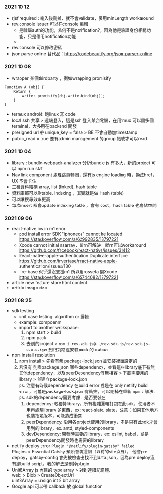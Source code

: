 ### 2021 10 12 
- rjsf required : 輸入後刪掉，就不會validate，要用minLength workaround
- rev.console issuer 可以在console 編輯
	- 是隸屬auth的功能，為何不是notification?，因為他是驗證身份相關功能，只是借用notification功能
	- 
- rev.console 可以修改密碼
- json parse online 替代品：https://codebeautify.org/json-parser-online

### 2021 10 08
- wrapper 某個thirdparty ，例如wrapping promisify
```
Function A (obj) {
	Return {
		write: promisify(obj.write.bind(obj));
	}
}
```
- termux android: 跑linux 寫 code 
- local ssh 共享 > 遠端登入，這是ssh 登入某台電腦，在用tmux 可以開多個terminal，大多用在backend 開發
- presigned url  帶 unique_key = false > BE 不會自動加timestamp 
- public_read  = true 要有admin management 的group 帳號才可以read

### 2021 10 04
- library : bundle-webpack-analyzer 分析bundle js 有多大，新的project 可以 npm run stat 
- Nav link component 處理跳頁轉圈，還有js engine loading 時，換成href，UX 不會卡住
- 三種資料結構 array, list (linked), hash table
- 資料庫都可以對table. Indexing ，其實就是做 Hash (table) 
- 可以讓搜尋效率更高
- 每次insert 都會update indexing table ，會有 cost，hash table 也會佔空間 


### 2021 09 06
- react-native ios in m1 error
	- pod install error SDK "iphoneos" cannot be located https://stackoverflow.com/a/62992835/13797221
	- Xcode cannot initial nsarray，新rn可解決，就rn可以workaround https://github.com/facebook/react-native/issues/31412
	- React-native-apple-authentication Duplicate interface https://github.com/invertase/react-native-apple-authentication/issues/130
	- fire-base 似乎還沒支援m1 所以用rosseta 開Xcode https://stackoverflow.com/a/65744082/13797221
- article new feature store html content
- article image size 

### 2021 08 25 
- sdk testing
  - unit case testing: algorithm or 邏輯
  - example: compoennt 
  - import to another wrokspace: 
	  1. npm start > build 
	  2. npm pack
	  3. 去別的project > `npm i rev.sdk.js@../rev.sdk.js/rev.sdk.js-x.x.x.tgz`: 到相對路徑安裝pack 的 output
- npm install resolution
	1. npm install > 先看有無 package-lock.json 並安裝裡面設定的
	2. 若沒有 則看package.json 哪些dependency，並看這些library底下有無其他dependency，以及peerDependency有無相容 > 下載需要用的 library > 並建立package-lock.json  
	ps. 注意有時候dependency 在build error 或是在 only netlify build error，可能是package-lock.json 有衝突，可以刪掉在重新 `npm i` 解決.  
	ps. sdk的dependency需要考慮，是否要裝在   
		1. dependency: 較獨特library，所有複雜邏輯打包在此sdk，使用者不用再處理library 的東西，ex: react-slate, slate，注意：如果其他地方也裝指定版本，可能造成衝突
		2. peerDependency: 沿用各project使用的library，不是只有此sdk才會用到的library，ex. antd, styled-components
		3. devDependency: 開發時需要的library，ex: eslint, babel，或是peerDependency開發時也需要的library
- netlify deploy error `Plugin "@netlify/plugin-gatsby" failed`  
  Plugins > Essential Gatsby 預設會裝這個（以前的site沒有），
  他會pre deploy，gatsby-config 會先被檢查出找不到data.json，因為pre deploy沒有跑build script，我的解法是刪掉plugin
- Unit8Array js 內建的 type array > 對到連續記憶體.  
	web: > Blob > CreateObjectUrl  
	uint8Array = unsign int 8 bit array  
- Google api 可以帶 callback 放 global function   
	<script src=“” async /> 不會等他load完才完成頁面，通常設計會搭配 callback function  
  

### 2021 08 20
- 怎麼看 this on js
	- Arrow function  (會自動bind this)
	- Anonymous function 
	- 有沒有手動bind
	- Normal function  => invocation pattern 

- GitHub codespace: 可以在GitHub 上開發
- Tensorflow : google 上的機器學習相關產品

### 2021 08 07
- gatsby v2 to v3 [官方文件](https://www.gatsbyjs.com/docs/reference/release-notes/migrating-from-v2-to-v3/)
  1. `npm i gatsby@latest`
  2. 看哪些plugin 需要更新 `npm outdated`
  3. 更新這些 library npm install xxx@latest 
  4. 重新載入  `gatsby clean && rm -r node_module && rm package-lock.json && npm i`
  5. webpack error `less-loader Inline JavaScript is not enabled.` > options 結構不一樣，要多一層lessOptions
  ```
  {
	resolve: "gatsby-plugin-less",
	options: {
		lessOptions: {
			modifyVars: { //direct child node of lessOptions
	  			"primary-color": "#C53333", //your preferred color
			},
			javascriptEnabled: true, //direct child node of lessOptions
		},
	},
  },
  ```
  5. webpack error `@react-pdf Can't resolve 'util' Can't resolve 'stream' ....` : 分好三塊 node library, node build-in symbol (polyfill), built-in parameter
  6. gatsby-image-plugin https://github.com/U1320100568/note/blob/master/React/Gatsby%20v2%20to%20v3.md
- swap: revtel cli apply in eculture
  - npx revtel swap src/Components/Spinner src/Components/Spinner/Line.js 
  - execa revtel cli 可以傳 pairs of array 

- cli tool library
  - package.json `main`: main function entry
  - package.json `bin`: 使用此cli的人，npm run 會將此cli的symbol放到環境變數
  - 補充bin: npm i 會產生`.bin`，npm run 會將bin檔放進環境變數，才能使用這些command

- npm publish
  - 需要先 build 過（通常entry會export build folder）(npm start會起nodemon，會監控如果有更動會auto build)
  - use `release-it`: 自動 publish 到 npm

- Js invocation pattern
  如果沒有new 
  this. Binding 要看context，應該會是外部的 scope
  如果有 new  f()
  會有一個empty object { } 傳進(function)class 存進(function)class 裡面的 this，默默傳 this
- npm install @type/xxx-library. it can type definition auto fill(intelligence)
- 用static folder and json file 可以實現 http request api 
- Netlify function (類似aws lambda) 打太多要錢

### 2021 08 06
- 播放youtube可能會被下架：違反裝置與網路濫用行為政策，舉例來說，您的應用程式可以讓閒置的裝置在背景播放 YouTube 影片，即便使用者以電源按鈕關閉螢幕後，影片仍可繼續播放。請仔細確認您應用中所有的版本都符合我們的規定。您可參考附件的螢幕截圖瞭解詳情。
- react-native-youtube
  Android  
  - `The Android implementation of this component needs to have the official YouTube app installed on the device.`
  - 要去申請 youtube developer apikey
  - 不能覆蓋東西
- Backend: Json Storage  datetime type support, projection(輸出哪些欄位), aws step function service-
- React 匯出excel  library: xlsx
- iOS 測試群組 mylio
- Starter custom Form: section render & fileld render (customType )
- Pure function 1. deterministic 有明確可預期的輸出 2. non side effect

### 2021 07 20 
- react-player 有包含list 資料可能會載入錯誤，最保險的是extract v 也就是 video id 在組一個url.  
`https://www.youtube.com/watch?v=dKgntR1PTVM&list=PL5j0Z03RRUGl89vf-VcHK4z28ByJHblQ_&ab_channel=SethTVLove`  
- Hash table / Dictionary 在 python dictionary 在 js object  
  Js 還有 Map 可以用.  

### 2021 07 07
- nosql relative data use embeded or reference.  
  reference 怎麼刪除？，沒有transaction 怎麼 handle?
- 免費photoshop https://medibangpaint.com/zh_TW/
- `<WebView renderLoading={jsx} initalSetLoading={true}/>`
- GitHub markdown archor `(){here}` 裡面要slugify，可在GitHub上看
- Imperative vs. declarative loop

### 2021 06 28 
- ant.table column: 有帶dataIndex `render: value => {}` v.s. 沒帶dataIndex `render: record => {}`
- mime type.  
  資料的媒體型別，瀏覽器可決定如何呈現資料  
  `text/HTML` `application/json` `application/pdf`   
  multi part file upload 支援 帶入body `Content-type: {type}`.  
  http response Content-Type `binary/octet-stream`(無設定是什麼類型) or `image/png`（有設定）   
- porting gatsby-ssr https://github.com/revtel/sensationsprint/commit/da8da3ea9f5f505b10254056ed147f02731b01ce  
  `wrapPageElement`, `wrapRootElement` of `gatsby-ssr` & `gatsby-browser`  
  `pageContainer` 包 layout, page 邏輯  
  `AppRoot` 包 Provider, root 邏輯  
  所有舊的 withPage 都拿掉  
- refactor with `reconnect.js` https://github.com/revtel/sensationsprint/commit/a4dae5e49d322ae4986188ad8b2056d12e71a581  
  token, profile 問題：原本 redux 範圍太廣，所以在autologin & login時也把profile token 存到 reconnect裡  
  `ActionCreator`, class component 無法使用hook: 所以要用 `getOutlet` or `getNewOutlet`（class component 還是建議改成 function ）.  
  global state & actions 有兩種 寫法:  
  1. 寫成 primitive js   
     create js file and use `getNewOutlet` configure state & actions， import this file into root file(AppRoot)  
  2. 包成 function component  
     use `useOutlet` configure state & actions ，actions先用 useRef 存成 object，import and wrap AppRoot.  
- gatsby-plugin 
  1. onCreateNode wrap fields into node
  2. gatsby-node graphql fields on createPage get $slug or other field put into pageContext
  3. graphql in component > export pageQuery > $slug  get static contnet

    

### 2021 06 25
- fb developer 提供 檢查分享og data 的功能 [link](https://developers.facebook.com/tools/debug/)
- $0.scroll > $0 可以直接 access 選到的 html element DOM，可以對他操作web api
- 綠界可以支援 四大超商 物流（但是不能超商互相送），問凹豆 這個可以嗎？
- import x from "y/z or y.z"; 可以減輕 bundle size, import { w, u } 不一定可以減輕
- run web on mobile > gatsby develop -H 0.0.0.0
- RPC remote procedure call: 一個概念， 延伸應用 json rpc

### 2021 06 16
- [unicode & utf8](https://github.com/U1320100568/note/issues/16)
- bytes 應用
  `Charset`: Unicode standard
  `Character Encoding`: UTF8 standard
- node dev require: 
  - require package: `var moment = require("moment")`
  - require my-util: `var {getDeadline} = require("./src/Utils/billingUtil")`
  

### 2020 06 09
- Set : membership testing  
  塞進一個  iterable => `new Set ( [ 1, 2, 3 ] )`  
  distinct element   
  [js] Common Operation : `has` , `add` , `delete` , `clear` 只支援單個element 操作.  
  [js] 不能用`for in`, not Object   

### 2020 05 28
- [apply article service](https://github.com/revtel/rev-dashboard-web/wiki/Apply-Article-Service) 
- gatsby navigate(-1) page not found
  <img height="400" src="https://user-images.githubusercontent.com/35591116/120282232-7a02b400-c2ec-11eb-96c5-7cdaa528dc6c.png" alt=""/>
- [scroll container's absolute child](https://codesandbox.io/s/overflow-and-absolute-issue-kx3ub?file=/index.css)
  其他child過多造成container scroll， 其他 absolute child 會跟著滾動。
- [re-mount issue](https://github.com/U1320100568/note/blob/master/React/Component%20Re-render%20and%20Re-Mount.md)
- `console.trace()`：debug 可以追到哪一層報錯
- 拿到children 對children element 沒有支配權，想要帶入其他props 可以使用 `React.cloneElement`
- Husky v6.  
  Husky 整lint 工具  
  lint-staged   


### 2020 05 26
- [functional HOC](https://github.com/U1320100568/note/blob/master/React/functional%20HOC.md)
- [react-jsonschema](https://dashboard-stg-eculture.netlify.app/)  
   適合結構不複雜的dashboard(不在意style)  
   太多層的結構，很難custom  
   ArrayTemplate, Custom Field, Custom Object  
- starter project.  
  npm revtel > init app    
  開發：npm start , node cli or node cli.js   
  npx   
  cli template resource table search and paging  
  nodejs 專用library，gatsby v2 web pack 有特別處理，v3 沒有需特別注意  
  
### 2020 05 19
- [article reference](https://rick38yip.medium.com/testflight-not-showing-the-latest-build-of-ios-app-2020-may-33735b0380d6) add this setting into ios info.plist App Uses Non-Exempt Encryption = NO
- run mongo instance on docker and db aggregation syntax [tutorial](https://github.com/revtel/revteltech.dev/tree/main/src/_drafts/mongodb-aggregation-intro-by-example)
- user custom ordering
   - sort by other field
   - set priority field
   - mapping array [賽斯]
     ```
     list.sort((a, b) => sorting(a, b, ["賽斯小學堂", "許醫師講座", "最新熱播"], maxlength))
     
     function sorting(x, y, order = [], lng = 0) {
	  let xIdx = order.indexOf(x.name);
	  let yIdx = order.indexOf(y.name);
	  return (xIdx === -1 ? lng : xIdx) - (yIdx === -1 ? lng : yIdx);
     }
     ```
- SQS simple queue service
  separate action 某事件觸發另外一個action
  SNS simple notification service
- csv to string `=“”${order.id}””`
- css sticky: 黏住某個部份，讓其他部分可以滾動，常用於 two column layout

### 2020 05 10
- seo
Title, description, image, alt  
Url 不要用id =1 之類的，盡量用有效文字（如商品名稱）（商品不多的情況下）.  
直接給Site route robot.txt or sitemap..txt(gatsby) ??  
Light house 評分工具.  
[Sam seo, ga, pixel 分享](https://www.evernote.com/shard/s236/sh/74e2ea33-3236-222b-ab50-0800aef94b94/188e03b74595b57d443869ce18064671)


### 2020 05 05
- GitHub actions
  - actions/setup-node@v2 <  other repo
  - ${{ variable }} < 變數
  - run |   < multi line   
    npm xx  
    npm xx   
  - cron < 定時做的排程 
  - workflow_dispatch < 外部系統 或是 GitHub trigger action
  - input.article.name < 可以取得input value

### 2020 04 25
- react-images deprecated > react-responsive-carousel
- message.loading create dispatch flow
- react-pdf
ReactPDF.render(不能用), ReactPDF.renderToStream(不能用), < PDFViewer />, PDFDownloadLink
- 不用class 寫 物件導向(object-orientation)
`return Object.freeze({ name, eat })`  
外部不能修改要透過setter  
繼承的function 覆寫, 改寫
  - Extend 原本class沒有 
  - overwrite 覆寫原本的function
  - Delegate 基於原本的function，還要做額外的事
  ```
  Function eat() {
	base.eat();
	console.log(“extra action”)
  }
  ```

- get resource 前端有需要轉換成 custom object嗎？（class）.     
  1. 不推薦 
      - 無法 Object spread（freeze）
      - State management > render (class instacne沒辦法偵測有無改變).  
  2. 可使用狀況
  如果有backend 比較慢的情況，可能可以做class getter setter。   
  3. compute property.  
  如果有個compute property可以建立一個util在get list 附加上每個instance上.  
  x.name = function getName() {return this.first + this.last }    
  Ps. Normal function this = 當下的closure instance(involking pattern)，不能是arrow function.  


### 2020 04 23
- OAuth
  authentication 身份認證 who r u 
  authorization 授權 what can you do
  Open authorization 授權什麼程式可以用這個權限
  為了解釋第三方程式可以代理，存取的權限，而不是直接給漲密

### 2020 04 14
- [設定企業帳號gmail](https://github.com/U1320100568/note/blob/master/Google%20Console/%E4%BC%81%E6%A5%AD%E6%9C%83%E5%93%A1email%20setting.md) #驗證網域 #TXT
- EventEmitter e.emit(“name”, data) or e.on / e.off / e.one
- html <script async /> `async` attribute，不會等他載完，是異步的，通常會聽ready event，才會call 他的global symbol(執行)



### 2020 04 07
- Android debugging in release mode  
`react-native run-android --variant=release`  
   - *wireless debugging*  
`adb tcpip <port>`  
`adb connect <ip>:<port>`  
`adb disconnect`  
   - *log & process & thread*  
印出log或是儲存成檔案觀看  
辨識是問題是出在react native 還是 native？  
看某個react native app 的log ，就可以找到特定的process id & grep it  
而 react native js engine 只會跑在某thread 下  
- Netlify add new domain
Netlify > revtel > Domains > Add or register domain  
順著流程，最後把四台server名稱貼到godaddy > 該domain > DNS管理 > 我要用自己的名稱伺服器 下  
如果遇到 您的連線不是私人連線問題：  
Netlify > proj > domain settings >下面certificate要renew  
概念：sensationsprint.com.tw -> 找到godaddy 的dns, godaddy 跟browser說 這個ip 是在netlify的server上（netlify管的）  


### 2020 03 22
- article service preview 最近會更新（控制鈕固定在最上方、換行行距很大問題、粗體沒有apply）
- gatsby 上一頁 https://www.gatsbyjs.com/docs/reference/built-in-components/gatsby-link/#how-to-use-the-navigate-helper-function
```
if(typeof window !== “undefined” && window.history.length > 0) {
	navigate(-1);
}
```
- prevent animate when preload https://github.com/U1320100568/note/issues/14  
- class & prototype & this & functions  
Const t = new Test();  
Prototype,  static 存在於 Class   
一般function 會存到class .prototype. 
Arrow function 是 該instance (this) 的function. 
若呼叫instance.fn()，會去找this裡的function，找不到的話，會找產生他的constructor裡的 prototype function 。
- checksum 特定規則驗證號碼對錯，例如：訊號輸入（硬體檢查）、身分證字號
- 
  
### 2020 03 19
- SHELL ENV VARIABLE 環境變數
`KEY=VALUE node` (開啟一個獨立的process)  
`Process.env.KEY  = ‘VALUE’;`  
  
在外部 shell `echo $KEY` 拿不到  
但是在外部 (外部的shell，會另外開起一個root process)  
```
KEY=VALUE  
echo $KEY = ‘VALUE’   
```
  
- Javascript engine (js runtime)   
``` 
┣ Web  
┃ ┣ Chrome v8  
┃ ┣ Firefox spider monkey  
┃ ┗ Safari JSC (javascript core)  
┗ React native   
  ┣ IOS build in OS JSC (每個OS 都不同)  
  ┣ Android JSC package （每個OS 都是一樣的package）  
  ┗ RN 0.64 Hermes (fb 官方推的runtime)  
```
  
### 2020 03 17
實作global modal or message
React.forwardRef 
Modal Component 帶進 (props, ref)
Modal Component ref.current = { 可供外部call的東西 } : 在useEffect 裡 assign
外部 useRef 帶進ref={ref}，外部可以call ref 的 function

### 2020 03 12
- custom hook render component
**return Component(function) vs JSX Element**  
render component: 每次call hook 裡的 render component(1) 會產生的 element 是不同的，所以如果有input text會loose focus  
```
function useHook() {
	const C = () => {} //1. component
	return { C }
	const D = <div/>  // 2. jsx Element
	return { D }
	
}

const {C} = useHook();
<C/>
<C'/>
```
原因：composite element 不同type(function reference) ，react 會認為是不同的component被re-render  


### 2020 02 22
- j storage(mongodb? unix?) date 格式 timestamp 數值單位是 秒  
[parse to js date](https://stackoverflow.com/a/847196/13797221) 需乘1000為毫秒單位: `new Date(1613791932 * 1000)`
- jstoarge dashboard
list 可以看到部分資料（排除content, children, password, created, updated）
- mongodb playground 
https://mongoplayground.net/
- Error Handle: Exception vs return error value
	- Exception: `throw new Error(message) or ErrCustom(message) `
	- Error Value: `return message`
Exception 好處 Cross calls stack 時，不用特別處理Propagation，但要注意catch位置 
	


- iterator & iterable & generator
for of iterable (js)
for in iterable (pyhton) 
Iterable 包含 iterator 
Iterator 包含Local state & next()
Custom iteration protocol :  gerenetor
```js
// this is generator
function* Iterable(data) {
	for (let i =0; data.length; I++) {
		yield	 data[I];
	}
}
 
```
- css 多行文字 刪節號 line-clamp



### 2020 02 02
- `<input type="checkbox" />` default value : checked={}   
Ant design  
defaultChecked 不管是否被選到的初始值  
group 的 value, defaultValue  

- custom static component  
條件：容許不同project有不同內容，內容只有靜態的純文字的呈現，由我們自己編輯  
可考慮使用  
  1. 寫成html file，直接import "xxx.html"  
      不確定能否這樣使用  
  2. 寫成html file，build script將html讀取轉成字串存成json，需要用的時候import，塞入`dangerouslysetinnerhtml` 
  ⚠ 需注意：generate `html.json` gatsby build 會 error，以其他名稱替代
  
- jump {}: `cmd + shift + \`  
select scope: `ctrl + shift + →`. 
  
- OAuth: 知道是哪個 user 在 access
- api key: server secret, server to server, 不需要其他驗證了，還可以知道是哪個project
- fs.readdirSync 取folder's files
- timestamp當作snapshot filename
- execa: node js 執行shell 

### 2020 01 28
- css variable 會找最近scope 定義的數值
```
//shared key frame
keyframe {
...
transfrom: translate(var(--ball-offset));

//在使用的 element 定義css variable
& .ball-1 {
--ball-offset=1000px;
```

- RegExp - find the match word
```
1.
result = "I love JavaScript".match(/Java(Script)/)
result[0] = JavaScript 
result[1] = Script
2.
valid = /(Y+)/.test("YYYY-MM")
RegExp.$1 = YYYY
3. 
"Amy Bob".replace(/(\w+)\s(\w+)/, '$2, $1') = Bob, Amy


```
- react native animated 中斷後 start(callback) 可以實作回復最終狀態
- functional programing
- js invocation pattern: this
- arrow function 會freeze當下的this (bind)


### 2021 01 20
- a js application  
**step 1. build**  
Build webpack  
**step 2. copy**  
Copy file to public  
**step 3. serve**  
https-server public  
  
`nodemon` thirdparty to develop watchfile change
- 如何用pure js 實作 global state 更新觸發re-render?   
用 state manager 管理state提供subscribe 供各comp 傳入render function，  
提供manipulate state function (add, delete) 裡面會觸發notify，  
Notify 執行所有的subscribe。  

### 2021 01 13
- react scroll to invalid input
  - forwardRef((props, ref) => ) 可以不用手動binding Ref
  - useRef( ).current; 可以不用一直取 current
  - getBoundClientRect() DOM api，取得element的位置，相對於viewport
  - scrollBy({ top: x, ...}) window api，相對滑動位置
  
- vscode shortcut
  - ctrl + shift + 左右：選取目前的scope
  - alt + 左右：游標快速移動至下一個word 位置
  
- react native debugger 可以看到 Network api 
  
### 2021 01 04
- iframe resizer
- github project(archive)
- skeleton 骨架
- gatsby sourcing 

- custom hook
當component需要複雜的邏輯，且會和其他component共用，此時很適合refactor 成 custom hook。
- db cluster
- Semantic element 語意化 元件
